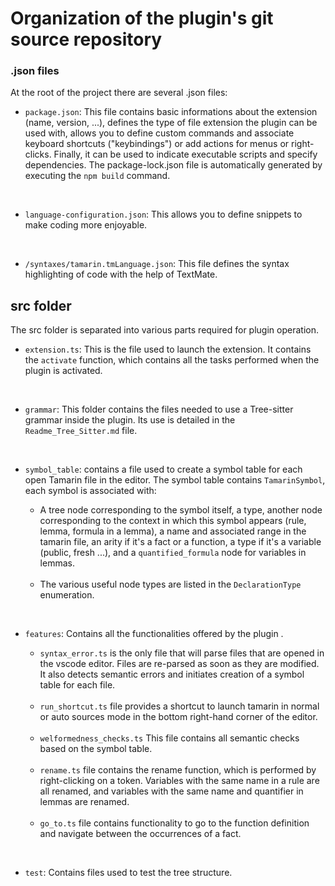# Organization of the plugin's git source repository

 ### .json files
At the root of the project there are several .json files:

- ```package.json```: This file contains basic informations about the extension (name, version, ...), defines the type of file extension the plugin can be used with, allows you to define custom commands and associate keyboard shortcuts ("keybindings") or add actions for menus or right-clicks. Finally, it can be used to indicate executable scripts and specify dependencies. The package-lock.json file is automatically generated by executing the ``npm build`` command.

<br>

- ```language-configuration.json```: This allows you to define snippets to make coding more enjoyable.

<br>

- ``/syntaxes/tamarin.tmLanguage.json``: This file defines the syntax highlighting of code with the help of TextMate.

## src folder

The src folder is separated into various parts required for plugin operation.

- ``extension.ts``: This is the file used to launch the extension. It contains the ``activate`` function, which contains all the tasks performed when the plugin is activated.

<br>

- ```grammar```: This folder contains the files needed to use a Tree-sitter grammar inside the plugin. Its use is detailed in the ``Readme_Tree_Sitter.md`` file.


<br>

- ``symbol_table``: contains a file used to create a symbol table for each open Tamarin file in the editor. The symbol table contains ```TamarinSymbol```,  each symbol is associated with:



   - A tree node corresponding to the symbol itself, a type, another node corresponding to the context in which this symbol appears (rule, lemma, formula in a lemma), a name and associated range in the tamarin file, an arity if it's a fact or a function, a type if it's a variable (public, fresh ...), and a ``quantified_formula`` node for variables in lemmas.

  <br>

  - The various useful node types are listed in the ``DeclarationType`` enumeration.

<br>

- ```features```: Contains all the functionalities
offered by the plugin .



  - ```syntax_error.ts``` is the only file that will parse files that are opened in the vscode editor. Files are re-parsed as soon as they are modified. It also detects semantic errors and initiates creation of a symbol table for each file.

  <br>

  - ```run_shortcut.ts``` file provides a shortcut to launch tamarin in normal or auto sources mode in the bottom right-hand corner of the editor.

  <br>

  - ``welformedness_checks.ts`` This file contains all semantic checks based on the symbol table.

  <br>

  - ``rename.ts`` file contains the rename function, which is performed by right-clicking on a token. Variables with the same name in a rule are all renamed, and variables with the same name and quantifier in lemmas are renamed.

  <br>

   - ``go_to.ts`` file contains functionality to go to the function definition and navigate between the occurrences of a fact.

<br>

- ```test```: Contains files used to test the tree structure.
